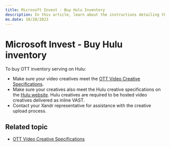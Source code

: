 ```yaml
---
title: Microsoft Invest - Buy Hulu Inventory
description: In this article, learn about the instructions detailing the process of buying Hulu inventory within the Microsoft Invest platform.
ms.date: 10/28/2023
---
```


# Microsoft Invest - Buy Hulu inventory

To buy OTT inventory serving on Hulu:

- Make sure your video creatives meet the [OTT Video Creative Specifications](ott-video-creative-specifications.md).
- Make sure your creatives also meet the Hulu creative specifications on the [Hulu website](https://hulu.disneyadvertising.com/ad-products/video-commercial/). Hulu creatives are required to be hosted video creatives delivered as inline VAST.
- Contact your Xandr representative for assistance with the creative upload process.

## Related topic

- [OTT Video Creative Specifications](ott-video-creative-specifications.md)
